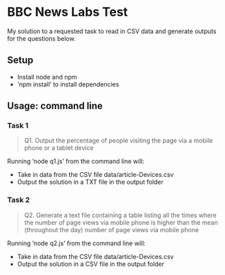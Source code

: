 # BBC News Labs Test

My solution to a requested task to read in CSV data and generate outputs for the questions below.

## Setup

- Install node and npm
- ’npm install’ to install dependencies

## Usage: command line

### Task 1

> Q1. Output the percentage of people visiting the page via a mobile phone or a tablet device

Running ’node q1.js’ from the command line will:

- Take in data from the CSV file data/article-Devices.csv
- Output the solution in a TXT file in the output folder

### Task 2

> Q2. Generate a text file containing a table listing all the times where the number of page views via mobile phone is higher than the mean (throughout the day) number of page views via mobile phone

Running ’node q2.js’ from the command line will:

- Take in data from the CSV file data/article-Devices.csv
- Output the solution in a CSV file in the output folder

